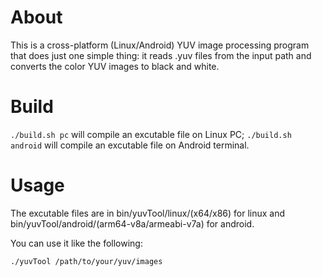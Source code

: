 # About
This is a cross-platform (Linux/Android) YUV image processing program that does just one simple thing: it reads .yuv files from the input path and converts the color YUV images to black and white.
# Build
`./build.sh pc` will compile an excutable file on Linux PC;
`./build.sh android` will compile an excutable file on Android terminal.
# Usage
The excutable files are in bin/yuvTool/linux/(x64/x86) for linux and bin/yuvTool/android/(arm64-v8a/armeabi-v7a) for android.

You can use it like the following:
```
./yuvTool /path/to/your/yuv/images
```
